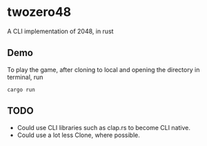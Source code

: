 # twozero48
A CLI implementation of 2048, in rust

## Demo
To play the game, after cloning to local and opening the directory in terminal, run
```
cargo run
```

## TODO
- Could use CLI libraries such as clap.rs to become CLI native.
- Could use a lot less Clone, where possible.
